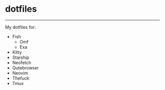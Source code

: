 # dotfiles
---
My dotfiles for:
- Fish
  - Omf
  - Exa
- Kitty
- Starship
- Neofetch
- Qutebrowser
- Neovim
- Thefuck
- Tmux
